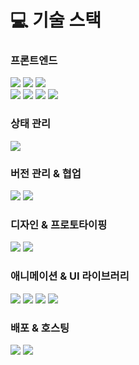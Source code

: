 # 💻 기술 스택

<!-- Frontend -->
<h3>프론트엔드</h3>
<p>
  <img src="https://img.shields.io/badge/HTML5-E34F26?style=for-the-badge&logo=html5&logoColor=white"/>
  <img src="https://img.shields.io/badge/CSS3-1572B6?style=for-the-badge&logo=css3&logoColor=white"/>
  <img src="https://img.shields.io/badge/JavaScript-F7DF1E?style=for-the-badge&logo=javascript&logoColor=black"/>
  <br />
  <img src="https://img.shields.io/badge/TypeScript-3178C6?style=for-the-badge&logo=typescript&logoColor=white"/>
  <img src="https://img.shields.io/badge/React-61DAFB?style=for-the-badge&logo=react&logoColor=black"/>
  <img src="https://img.shields.io/badge/Next.js-000000?style=for-the-badge&logo=nextdotjs&logoColor=white"/>
  <img src="https://img.shields.io/badge/jQuery-0769AD?style=for-the-badge&logo=jquery&logoColor=white"/>
</p>

<!-- State Management -->
<h3>상태 관리</h3>
<p>
  <img src="https://img.shields.io/badge/Zustand-4B5562?style=for-the-badge&logo=react&logoColor=white"/>
</p>

<!-- Version Control & Collaboration -->
<h3>버전 관리 & 협업</h3>
<p>
  <img src="https://img.shields.io/badge/Git-F05032?style=for-the-badge&logo=git&logoColor=white"/>
  <img src="https://img.shields.io/badge/GitHub-181717?style=for-the-badge&logo=github&logoColor=white"/>
</p>

<!-- Design -->
<h3>디자인 & 프로토타이핑</h3>
<p>
  <img src="https://img.shields.io/badge/Figma-F24E1E?style=for-the-badge&logo=figma&logoColor=white"/>
  <img src="https://img.shields.io/badge/Adobe%20Photoshop-31A8FF?style=for-the-badge&logo=adobephotoshop&logoColor=white"/>
</p>

<!-- Animation -->
<h3>애니메이션 & UI 라이브러리</h3>
<p>
  <img src="https://img.shields.io/badge/GSAP-88CE02?style=for-the-badge&logo=greensock&logoColor=black"/>
  <img src="https://img.shields.io/badge/Swiper-6332F6?style=for-the-badge&logo=swiper&logoColor=white"/>
  <img src="https://img.shields.io/badge/AOS-2E77BC?style=for-the-badge&logoColor=white"/>
  <img src="https://img.shields.io/badge/fullPage.js-FF5A5F?style=for-the-badge&logoColor=white"/>
</p>

<!-- Deployment -->
<h3>배포 & 호스팅</h3>
<p>
  <img src="https://img.shields.io/badge/Vercel-000000?style=for-the-badge&logo=vercel&logoColor=white"/>
  <img src="https://img.shields.io/badge/Netlify-00C7B7?style=for-the-badge&logo=netlify&logoColor=white"/>
</p>
